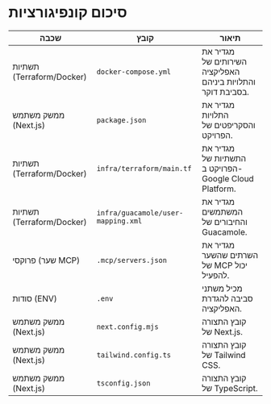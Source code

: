 # סיכום קונפיגורציות

| שכבה | קובץ | תיאור |
| --- | --- | --- |
| תשתיות (Terraform/Docker) | `docker-compose.yml` | מגדיר את השירותים של האפליקציה והתלויות ביניהם בסביבת דוקר. |
| ממשק משתמש (Next.js) | `package.json` | מגדיר את התלויות והסקריפטים של הפרויקט. |
| תשתיות (Terraform/Docker) | `infra/terraform/main.tf` | מגדיר את התשתיות של הפרויקט ב-Google Cloud Platform. |
| תשתיות (Terraform/Docker) | `infra/guacamole/user-mapping.xml` | מגדיר את המשתמשים והחיבורים של Guacamole. |
| פרוקסי (שער MCP) | `.mcp/servers.json` | מגדיר את השרתים שהשער של MCP יכול להפעיל. |
| סודות (ENV) | `.env` | מכיל משתני סביבה להגדרת האפליקציה. |
| ממשק משתמש (Next.js) | `next.config.mjs` | קובץ התצורה של Next.js. |
| ממשק משתמש (Next.js) | `tailwind.config.ts` | קובץ התצורה של Tailwind CSS. |
| ממשק משתמש (Next.js) | `tsconfig.json` | קובץ התצורה של TypeScript. |
